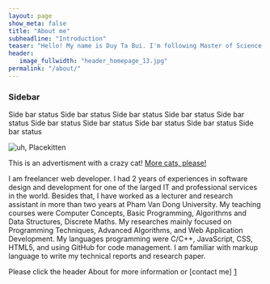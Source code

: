 ```yaml
---
layout: page
show_meta: false
title: "About me"
subheadline: "Introduction"
teaser: "Hello! My name is Duy Ta Bui. I'm following Master of Science in Informatics at Université Joseph Fourier (USF)"
header:
   image_fullwidth: "header_homepage_13.jpg"
permalink: "/about/"
---
```


<aside>
	<div class="panel radius">
		<h3>Sidebar</h3>
		<p>
			Side bar status
			Side bar status
			Side bar status
			Side bar status
			Side bar status
			Side bar status
			Side bar status
			Side bar status
			Side bar status
			Side bar status
		</p>
	</div>
  <img class="b30" src="http://dummyimage.com/303x16:9/df4949/e27b3f.png&amp;text=Ugly+Ad+Space" alt="">
	<div class="border-dotted radius b30">
		<img src="http://placekitten.com/271/270" alt="uh, Placekitten">
		<p class="text-left">
			This is an advertisment with a crazy cat! <a href="http://www.sanrio.com/">More cats, please!</a>
		</p>
	</div>
</aside>

I am freelancer web developer. I had 2 years of experiences in software design and development for one of the larged IT and professional services in the world. Besides that, I have worked as a lecturer and research assistant in more than two years at Pham Van Dong University. My teaching courses were Computer Concepts, Basic Programming, Algorithms and Data Structures, Discrete Maths. My researches mainly focused on Programming Techniques, Advanced Algorithms, and Web Application Development. My languages programming were C/C++, JavaScript, CSS, HTML5, and using GitHub for code management. I am familiar with markup language to write my technical reports and research paper.


Please click the header About for more information or [contact me] [1]

 [1]: https://duybuivn.github.io/contact/

